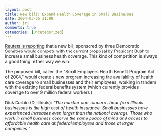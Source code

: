 ```yaml
---
layout: post
title: New bill: Expand Health Coverage in Small Businesses
date: 2004-03-06 11:08
author: jrj
comments: true
categories: [Uncategorized]
---
```

<a href="http://www.reuters.com/newsArticle.jhtml?type=healthNews&amp;storyID=4501506" target="_blank">Reuters is reporting</a> that a new bill, sponsored by three Democratic Senators would compete with the current proposal by President Bush to increase small business health coverage. This kind of competition is always a good thing: either way we win.<br /><br />The proposed bill, called the "Small Employers Health Benefit Program Act of 2004," would create a new program increasing the availability of health care coverage to small businesses and their employees, working in tandem with the existing federal benefits system (which currently provides coverage to over 9 million federal workers.)<br /><br />Dick Durbin (D, Illinois): "*The number one concern I hear from Illinois businesses is the high cost of health insurance. Small businesses have experienced increases even larger than the national average. Those who work in small business deserve the same peace of mind and access to affordable health care as federal employees and those at larger companies.*"
